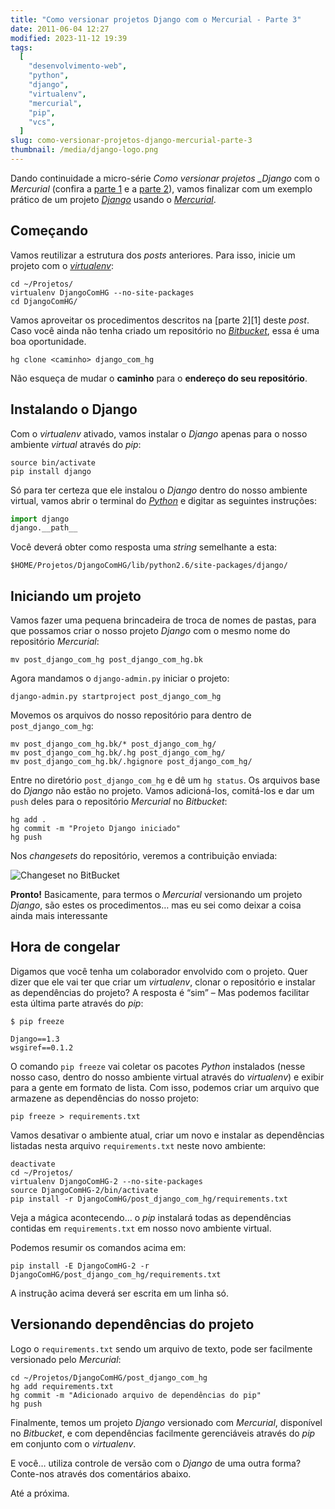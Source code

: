 ```yaml
---
title: "Como versionar projetos Django com o Mercurial - Parte 3"
date: 2011-06-04 12:27
modified: 2023-11-12 19:39
tags:
  [
    "desenvolvimento-web",
    "python",
    "django",
    "virtualenv",
    "mercurial",
    "pip",
    "vcs",
  ]
slug: como-versionar-projetos-django-mercurial-parte-3
thumbnail: /media/django-logo.png
---
```


Dando continuidade a micro-série _Como versionar projetos \_Django_ com o
_Mercurial_ (confira a [parte 1][] e a [parte 2][]), vamos finalizar com
um exemplo prático de um projeto [_Django_][] usando o [_Mercurial_][].

## Começando

Vamos reutilizar a estrutura dos _posts_ anteriores. Para isso, inicie
um projeto com o [_virtualenv_][]:

```text
cd ~/Projetos/
virtualenv DjangoComHG --no-site-packages
cd DjangoComHG/
```

Vamos aproveitar os procedimentos descritos na [parte 2][1] deste
_post_. Caso você ainda não tenha criado um repositório no
[_Bitbucket_][], essa é uma boa oportunidade.

```text
hg clone <caminho> django_com_hg
```

Não esqueça de mudar o **caminho** para o **endereço do seu
repositório**.

## Instalando o Django

Com o _virtualenv_ ativado, vamos instalar o _Django_ apenas para o
nosso ambiente _virtual_ através do _pip_:

```text
source bin/activate
pip install django
```

Só para ter certeza que ele instalou o _Django_ dentro do nosso ambiente
virtual, vamos abrir o terminal do [_Python_][] e digitar as seguintes
instruções:

```python
import django
django.__path__
```

Você deverá obter como resposta uma _string_ semelhante a esta:

```text
$HOME/Projetos/DjangoComHG/lib/python2.6/site-packages/django/
```

## Iniciando um projeto

Vamos fazer uma pequena brincadeira de troca de nomes de pastas, para
que possamos criar o nosso projeto _Django_ com o mesmo nome do
repositório _Mercurial_:

```text
mv post_django_com_hg post_django_com_hg.bk
```

Agora mandamos o `django-admin.py` iniciar o projeto:

```text
django-admin.py startproject post_django_com_hg
```

Movemos os arquivos do nosso repositório para dentro de
`post_django_com_hg`:

```text
mv post_django_com_hg.bk/* post_django_com_hg/
mv post_django_com_hg.bk/.hg post_django_com_hg/
mv post_django_com_hg.bk/.hgignore post_django_com_hg/
```

Entre no diretório `post_django_com_hg` e dê um `hg status`. Os
arquivos base do _Django_ não estão no projeto. Vamos adicioná-los,
comitá-los e dar um `push` deles para o repositório _Mercurial_ no
_Bitbucket_:

```text
hg add .
hg commit -m "Projeto Django iniciado"
hg push
```

Nos _changesets_ do repositório, veremos a contribuição enviada:

![Changeset no BitBucket](/media/changesets-no-bitbucket.png "Changeset no BitBucket")

**Pronto!** Basicamente, para termos o _Mercurial_ versionando um
projeto _Django_, são estes os procedimentos… mas eu sei como deixar a
coisa ainda mais interessante

## Hora de congelar

Digamos que você tenha um colaborador envolvido com o projeto. Quer
dizer que ele vai ter que criar um _virtualenv_, clonar o repositório e
instalar as dependências do projeto? A resposta é “sim” – Mas podemos
facilitar esta última parte através do _pip_:

```text
$ pip freeze

Django==1.3
wsgiref==0.1.2
```

O comando `pip freeze` vai coletar os pacotes _Python_ instalados
(nesse nosso caso, dentro do nosso ambiente virtual através do
_virtualenv_) e exibir para a gente em formato de lista. Com isso,
podemos criar um arquivo que armazene as dependências do nosso projeto:

```text
pip freeze > requirements.txt
```

Vamos desativar o ambiente atual, criar um novo e instalar as
dependências listadas nesta arquivo `requirements.txt` neste novo
ambiente:

```text
deactivate
cd ~/Projetos/
virtualenv DjangoComHG-2 --no-site-packages
source DjangoComHG-2/bin/activate
pip install -r DjangoComHG/post_django_com_hg/requirements.txt
```

Veja a mágica acontecendo… o _pip_ instalará todas as dependências
contidas em `requirements.txt` em nosso novo ambiente virtual.

Podemos resumir os comandos acima em:

```text
pip install -E DjangoComHG-2 -r DjangoComHG/post_django_com_hg/requirements.txt
```

A instrução acima deverá ser escrita em um linha só.

## Versionando dependências do projeto

Logo o `requirements.txt` sendo um arquivo de texto, pode ser
facilmente versionado pelo _Mercurial_:

```text
cd ~/Projetos/DjangoComHG/post_django_com_hg
hg add requirements.txt
hg commit -m "Adicionado arquivo de dependências do pip"
hg push
```

Finalmente, temos um projeto _Django_ versionado com _Mercurial_,
disponível no _Bitbucket_, e com dependências facilmente gerenciáveis
através do _pip_ em conjunto com o _virtualenv_.

E você… utiliza controle de versão com o _Django_ de uma outra forma?
Conte-nos através dos comentários abaixo.

Até a próxima.

[parte 1]: /2011/05/10/como-versionar-projetos-django-mercurial-parte.html
[parte 2]: /2011/05/22/como-versionar-projetos-django-mercurial-parte-2.html "Como versionar projetos Django com o Mercurial - Parte 2"
[_django_]: /tag/django.html "Leia mais sobre Django"
[_mercurial_]: /tag/mercurial.html "Leia mais sobre Mercurial"
[_virtualenv_]: /tag/virtualenv.html "Leia mais sobre virtualenv"
[_bitbucket_]: http://www.bitbucket.org/ "Versione e compartilhe código com o Mercurial"
[_python_]: /tag/python.html "Leia mais sobre Python"
